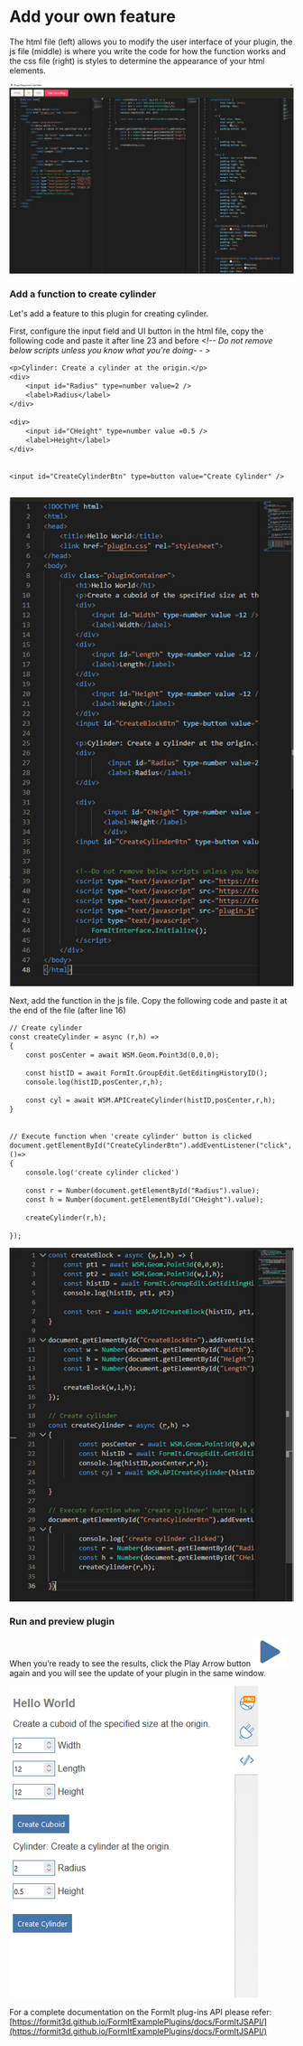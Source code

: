 # Add your own feature

The html file (left) allows you to modify the user interface of your plugin, the js file (middle) is where you write the code for how the function works and the css file (right) is styles to determine the appearance of your html elements.

![](<../../../.gitbook/assets/image (10).png>)

### Add a function to create cylinder 

Let's add a feature to this plugin for creating cylinder.

First, configure the input field and UI button in the html file, copy the following code and paste it after line 23 and before _\<!-- Do not remove below scripts unless you know what you're doing- - >_

```
<p>Cylinder: Create a cylinder at the origin.</p>
<div>
    <input id="Radius" type=number value=2 />
    <label>Radius</label>
</div>
        
<div>
    <input id="CHeight" type=number value =0.5 />
    <label>Height</label>
</div>
        

<input id="CreateCylinderBtn" type=button value="Create Cylinder" />
        
```

![](<../../../.gitbook/assets/image (20) (1).png>)

Next, add the function in the js file. Copy the following code and paste it at the end of the file (after line 16)

```
// Create cylinder
const createCylinder = async (r,h) =>
{
    const posCenter = await WSM.Geom.Point3d(0,0,0);

    const histID = await FormIt.GroupEdit.GetEditingHistoryID();
    console.log(histID,posCenter,r,h);

    const cyl = await WSM.APICreateCylinder(histID,posCenter,r,h);
}


// Execute function when 'create cylinder' button is clicked
document.getElementById("CreateCylinderBtn").addEventListener("click", ()=>
{
    console.log('create cylinder clicked')

    const r = Number(document.getElementById("Radius").value);
    const h = Number(document.getElementById("CHeight").value);

    createCylinder(r,h);

});
```

![](<../../../.gitbook/assets/image (19).png>)

### Run and preview plugin

When you’re ready to see the results, click the Play Arrow button ![](<../../../.gitbook/assets/image (18) (1).png>) again and you will see the update of your plugin in the same window.

![](<../../../.gitbook/assets/image (5).png>)

For a complete documentation on the FormIt plug-ins API please refer: [https://formit3d.github.io/FormItExamplePlugins/docs/FormItJSAPI/](https://formit3d.github.io/FormItExamplePlugins/docs/FormItJSAPI/)
